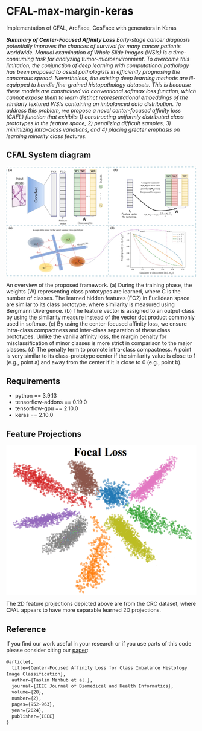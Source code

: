 # CFAL-max-margin-keras
Implementation of CFAL, ArcFace, CosFace with generators in Keras

***Summary of Center-Focused Affinity Loss** Early-stage cancer diagnosis potentially improves the chances of survival for many cancer patients worldwide. 
Manual examination of Whole Slide Images (WSIs) is a time-consuming task for analyzing tumor-microenvironment.
To overcome this limitation, the conjunction of deep learning with computational pathology has been proposed to assist pathologists in efficiently prognosing the cancerous spread. Nevertheless, the existing deep learning methods are ill-equipped to handle fine-grained histopathology datasets. This is because these models are constrained via conventional softmax loss function, which cannot expose them to learn distinct representational embeddings of the similarly textured WSIs containing an imbalanced data distribution. To address this problem, we propose a novel center-focused affinity loss (CAFL) function that exhibits 1) constructing uniformly distributed class prototypes in the feature space, 2) penalizing difficult samples, 3) minimizing intra-class variations, and 4) placing greater emphasis on learning minority class features.*


##  CFAL System diagram 
<img src="imgs/MainDiagram.jpg" width="1000px" align="center" />

An overview of the proposed framework. (a) During the training phase, the weights (W) representing class prototypes are learned, where C is the number of classes. The learned hidden features (FC2) in Euclidean space are similar to its class prototype, where similarity is measured using Bergmann Divergence. (b) The feature vector is assigned to an output class by using the similarity measure instead of the vector dot product commonly used in softmax. (c) By using the center-focused affinity loss, we ensure intra-class compactness and inter-class separation of these class prototypes. Unlike the vanilla affinity loss, the margin penalty for misclassification of minor classes is more strict in comparison to the major classes. (d) The penalty term to promote intra-class compactness. A point is very similar to its class-prototype center if the similarity value is close to 1 (e.g., point a) and away from the center if it is close to 0 (e.g., point b).


## Requirements

- python == 3.9.13
- tensorflow-addons == 0.19.0
- tensorflow-gpu == 2.10.0
- keras == 2.10.0


## Feature Projections

<img src="imgs/projections.gif" width="700px" align="center" />

The 2D feature projections depicted above are from the CRC dataset, where CFAL appears to have more separable learned 2D projections.

## Reference
If you find our work useful in your research or if you use parts of this code please consider citing our [paper]():


```
@article{,
  title={Center-Focused Affinity Loss for Class Imbalance Histology Image Classification},
  author={Taslim Mahbub et al.},
  journal={IEEE Journal of Biomedical and Health Informatics},
  volume={28},
  number={2},
  pages={952-963},
  year={2024},
  publisher={IEEE}
}
```
